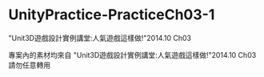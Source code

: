 # UnityPractice-PracticeCh03-1
"Unit3D遊戲設計實例講堂:人氣遊戲這樣做!"2014.10 Ch03

專案內的素材均來自 "Unit3D遊戲設計實例講堂:人氣遊戲這樣做!"2014.10 Ch03 請勿任意轉用
